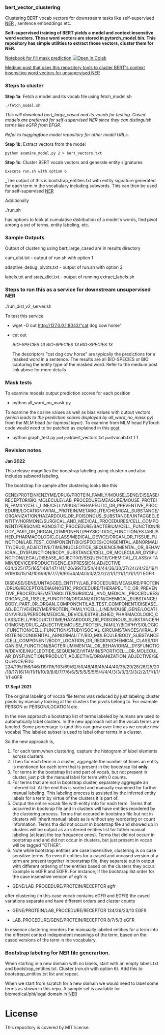### bert_vector_clustering
Clustering  BERT vocab vectors for downstream tasks like self-supervised [NER](https://github.com/ajitrajasekharan/unsupervised_NER.git) , sentence embeddings etc.

**Self-supervised training of BERT yields a model and context insenstive  word vectors. These word vectors are stored in pytorch_model.bin. This repository has simple utilities to extract those vectors, cluster them for NER.**

[Notebook for fill mask prediction](https://colab.research.google.com/github/ajitrajasekharan/bert_vector_clustering/blob/master/test_notebook.ipynb)  [![Open In Colab](https://colab.research.google.com/assets/colab-badge.svg)](https://colab.research.google.com/github/ajitrajasekharan/bert_vector_clustering/blob/master/test_notebook.ipynb) 



[Medium post that uses this repository tools to cluster BERT's context insensitive word vectors for unsupervised NER](https://towardsdatascience.com/unsupervised-ner-using-bert-2d7af5f90b8a)


### Steps to cluster

**Step 1a:** Fetch a model and its vocab file using fetch_model.sh
	
	./fetch_model.sh
	

_This will download bert_large_cased and its vocab for testing. Cased models are preferred for self-supervised NER since they can distinguish terms like eGFR from EFGR._
	
_Refer to huggingface model repository for other model URLs._

**Step 1b:** Extract vectors from the model
	
	python examine_model.py 2 > bert_vectors.txt	

**Step 1c:** Cluster BERT vocab vectors and generate entity signatures
	
	Execute run.sh with option 6


_The output of this is bootstrap_entities.txt with entity signature generated for each term in the vocabulary including subwords. This can then be used for self-supervised [NER](https://github.com/ajitrajasekharan/unsupervised_NER.git) 


Additionally 

./run.sh 

has options to look at cumulative distribution of a model's words, find pivot among a set of terms, entity labeling,  etc.

### Sample Outputs

Output of clustering using bert_large_cased are in results directory

cum_dist.txt - output of run.sh with option 1

adaptive_debug_pivots.txt - output of run.sh with option 2

labels.txt and stats_dict.txt - output of running extract_labels.sh


### Steps to run this as a service for downstream unsupervised NER

./run_dist_v2_server.sh 

To test this service 

- wget -O out http://127.0.0.1:8043/"cat dog cow horse"

- cat out
  
  *BIO-SPECIES 13 BIO-SPECIES 13 BIO-SPECIES 13*
  
  The descriptors "cat dog cow horse" are typically the predictions for a masked word in a sentence. The results are all BIO-SPECIES or BIO capturing the entity type of the masked word. Refer to the medium post link above for more details


### Mask tests

To examine models output prediction scores for each position 

- python all_word_no_mask.py

To examine the cosine values as well as bias values with output vectors *(which leads to the prediction scores displayed by all_word_no_mask.py)*  from the MLM head *(or topmost layer)*. To examine from MLM head PyTorch code would need to be patched as explained in this [post](https://towardsdatascience.com/swiss-army-knife-for-unsupervised-task-solving-26f9acf7c023?source=friends_link&sk=6d4bc39010d8026d4bf1a394a90c08f3)

 - python graph_test.py `pwd`  `pwd`/bert_vectors.txt `pwd`/vocab.txt 1 1


### Revision notes

**Jan 2022**

This release magnifies the bootstrap labeling using clusterin and also includes subword labeling.

The bootstrap file sample after clustering looks like this 

GENE/PROTEIN/ENZYME/DRUG/PROTEIN_FAMILY/MOUSE_GENE/DISEASE/RECEPTOR/BIO_MOLECULE/LAB_PROCEDURE/MEASURE/MOUSE_PROTEIN_FAMILY/CELL_LINE/CELL/VIRUS/THERAPEUTIC_OR_PREVENTIVE_PROCEDURE/LOCATION/VIRAL_PROTEIN/METABOLITE/CHEMICAL_SUBSTANCE/ORGANIZATION/HAZARDOUS_OR_POISONOUS_SUBSTANCE/UNTAGGED_ENTITY/HORMONE/SURGICAL_AND_MEDICAL_PROCEDURES/CELL_COMPONENT/PERSON/DIAGNOSTIC_PROCEDURE/BACTERIUM/CELL_FUNCTION/BODY_PART_OR_ORGAN_COMPONENT/PHYSIOLOGIC_FUNCTION/ESTABLISHED_PHARMACOLOGIC_CLASS/MEDICAL_DEVICE/ORGAN_OR_TISSUE_FUNCTION/LAB_TEST_COMPONENT/BIO/SPECIES/CONGENITAL_ABNORMALITY/DRUG_ADJECTIVE/TIME/NUCLEOTIDE_SEQUENCE/MENTAL_OR_BEHAVIORAL_DYSFUNCTION/BODY_SUBSTANCE/CELL_OR_MOLECULAR_DYSFUNCTION/LEGAL/DISEASE_ADJECTIVE/SEQUENCE/CHEMICAL_CLASS/VITAMIN/DEVICE/PRODUCT/GENE_EXPRESSION_ADJECTIVE 634/225/175/165/148/147/141/126/99/73/54/44/44/36/30/27/24/24/20/19/19/19/18/15/14/10/9/9/9/7/7/6/6/5/4/4/4/3/3/2/2/2/2/1/1/1/1/1/1/1/1/1/1 EGFR

DISEASE/GENE/UNTAGGED_ENTITY/LAB_PROCEDURE/MEASURE/PROTEIN/DRUG/RECEPTOR/DIAGNOSTIC_PROCEDURE/THERAPEUTIC_OR_PREVENTIVE_PROCEDURE/METABOLITE/SURGICAL_AND_MEDICAL_PROCEDURES/ORGAN_OR_TISSUE_FUNCTION/ORGANIZATION/CHEMICAL_SUBSTANCE/BODY_PART_OR_ORGAN_COMPONENT/LAB_TEST_COMPONENT/DISEASE_ADJECTIVE/ENZYME/PROTEIN_FAMILY/CELL_LINE/MOUSE_GENE/LOCATION/VIRUS/PERSON/MEDICAL_DEVICE/ESTABLISHED_PHARMACOLOGIC_CLASS/CELL/PRODUCT/TIME/HAZARDOUS_OR_POISONOUS_SUBSTANCE/HORMONE/DRUG_ADJECTIVE/MOUSE_PROTEIN_FAMILY/BIO/PHYSIOLOGIC_FUNCTION/CELL_FUNCTION/STUDY/SOCIAL_CIRCUMSTANCES/VIRAL_PROTEIN/CONGENITAL_ABNORMALITY/BIO_MOLECULE/BODY_SUBSTANCE/CELL_COMPONENT/BODY_LOCATION_OR_REGION/CHEMICAL_CLASS/ORGANISM_FUNCTION/BACTERIUM/MENTAL_OR_BEHAVIORAL_DYSFUNCTION/DEVICE/NUCLEOTIDE_SEQUENCE/VITAMIN/SPORT/CELL_OR_MOLECULAR_DYSFUNCTION/PRODUCT_ADJECTIVE/ORGANIZATION_ADJECTIVE/SEQUENCE/EDU 224/195/156/146/119/115/103/69/62/50/48/46/45/44/40/35/29/28/26/25/20/18/17/16/14/11/11/10/9/8/8/7/7/6/6/5/5/5/5/5/5/4/4/4/3/3/3/3/3/3/2/2/1/1/1/1/1/1 eGFR


**17 Sept 2021**

The original labeling of vocab file terms was reduced by just labeling cluster pivots by manually looking at the clusters the pivots belong to. For example PERSON or PERSON/LOCATION etc.


In the new approach a bootstrap list of terms labeled by humans are used to automatically label clusters.
In the new approach not all the vocab terms are labeled. Some percentage is (and this can grow over time as we create new vocabs)
The labeled subset is used to label other terms in a cluster.

So the new approach is, 
1) For each term,when clustering, capture the histogram of label elements across clusters. 
2) Then for each term in a cluster, aggregate the number of times an entity is mentioned for each term that is present in the bootstrap list **only**.  
3) For terms in the bootstrap list and part of vocab, but not present in cluster, just pick the manual label for term with 0 counts.
4) For terms that are not in bootstrap cluster, separately aggregate an inferred list. At the end this is sorted and manually examined for further manual labeling. This labeling process is assisted by the inferred entity labels for a term by virtue of the clusters it is part of.  
5) Output the entire vocab file with entity info for each term. Terms that occurred in bootsrap file and in clusters will have entities reordered by the clustering process. Terms that occured in bootstrap file but not in clusters will inherit manual labels as is without any reordering or count information. Terms tha did not occurr in bootstrap file and showed up in clusters will be output as an inferred entities list for futher manual labeling (at least the top frequence ones). Terms that did not occurr in bootstrap and and did not occur in clusters, but just present in vocab will be tagged "OTHER".
6) Note while bootstrap entities are case insensitive, clustering is on case sensitive terms. So even if entities for a cased and uncased version of a term are present together in bootstrap file, they separate out in output with different ordering of the entities based on the clusters they occur. Example is eGFR and EGFR.
For instance, if the bootstrap list order for the case insenstive version of egfr is

 - GENE/LAB_PROCEDURE/PROTEIN/RECEPTOR egfr

after clustering (in this case vocab contains eGFR and EGFR) the cased variations separate and have different orders and cluster counts
 - GENE/PROTEIN/LAB_PROCEDURE/RECEPTOR 134/36/23/10 EGFR

 - LAB_PROCEDURE/GENE/PROTEIN/RECEPTOR 8/7/5/3 eGFR

In essence clustering reorders the manuaally labeled entities for a term into the different context independent meanings of the term, based on the cased versions of the term in the vocabulary.

### Bootstrap labeling for NER file generartion.


When starting in a new domain with no labels, start with an empty labels.txt and bootstrap_entities.txt.  Cluster (run.sh with option 6). Add this to bootstrap_entities.txt list and repeat. 

When we start from scratch for a new domain we would need to label some terms as shown in this repo. A sample set is available for biomedical/phi/legal domain in  [NER](https://github.com/ajitrajasekharan/unsupervised_NER.git) 

# License

This repository is covered by MIT license. 
